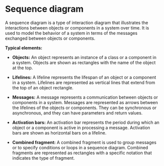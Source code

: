 # Sequence diagram

A sequence diagram is a type of interaction diagram that illustrates the interactions between objects or components in a system over time. It is used to model the behavior of a system in terms of the messages exchanged between objects or components.

**Typical elements:**

* **Objects:** An object represents an instance of a class or a component in a system. Objects are shown as rectangles with the name of the object at the top.

* **Lifelines:** A lifeline represents the lifespan of an object or a component in a system. Lifelines are represented as vertical lines that extend from the top of an object rectangle.

* **Messages:** A message represents a communication between objects or components in a system. Messages are represented as arrows between the lifelines of the objects or components. They can be synchronous or asynchronous, and they can have parameters and return values.

* **Activation bars:** An activation bar represents the period during which an object or a component is active in processing a message. Activation bars are shown as horizontal bars on a lifeline.

* **Combined fragment:** A combined fragment is used to group messages or to specify conditions or loops in a sequence diagram. Combined fragments are represented as rectangles with a specific notation that indicates the type of fragment.
